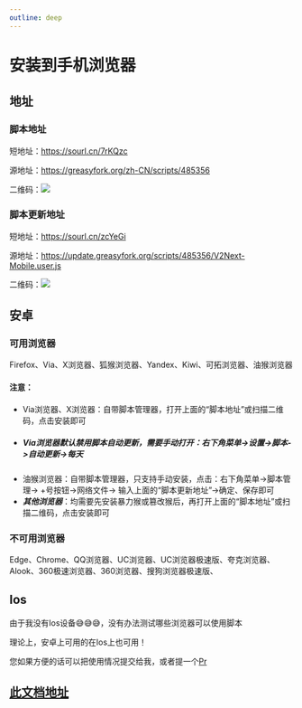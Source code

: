 ```yaml
---
outline: deep
---
```


# 安装到手机浏览器

## 地址

### 脚本地址

短地址：https://sourl.cn/7rKQzc

源地址：https://greasyfork.org/zh-CN/scripts/485356

二维码：![](https://i.imgur.com/pnQxjV5.png)

### 脚本更新地址

短地址：https://sourl.cn/zcYeGi

源地址：https://update.greasyfork.org/scripts/485356/V2Next-Mobile.user.js

二维码：![](https://i.imgur.com/rPYemTu.png)

## 安卓

### 可用浏览器

Firefox、Via、X浏览器、狐猴浏览器、Yandex、Kiwi、可拓浏览器、油猴浏览器

#### 注意：

- Via浏览器、X浏览器：自带脚本管理器，打开上面的“脚本地址”或扫描二维码，点击安装即可
- ##### Via浏览器默认禁用脚本自动更新，需要手动打开：右下角菜单->设置->脚本->自动更新->每天
- 油猴浏览器：自带脚本管理器，只支持手动安装，点击：右下角菜单->脚本管理-> +号按钮->网络文件->
  输入上面的“脚本更新地址”->确定、保存即可
- ***其他浏览器***：均需要先安装暴力猴或篡改猴后，再打开上面的“脚本地址”或扫描二维码，点击安装即可

### 不可用浏览器

Edge、Chrome、QQ浏览器、UC浏览器、UC浏览器极速版、夸克浏览器、Alook、360极速浏览器、360浏览器、搜狗浏览器极速版、

## Ios

由于我没有Ios设备😅😅😅，没有办法测试哪些浏览器可以使用脚本

理论上，安卓上可用的在Ios上也可用！

您如果方便的话可以把使用情况提交给我，或者提一个[Pr](https://github.com/zyronon/web-scripts/pulls)

## [此文档地址](https://github.com/zyronon/web-scripts/blob/master/v2next/docs/mobile-install.md)

